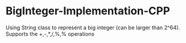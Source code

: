 ﻿# BigInteger-Implementation-CPP
Using String class to represent a big integer (can be larger than 2^64).
Supports the +,-,*,/,%,% operations
